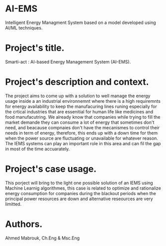 AI-EMS
==============================

Intelligent Energy Managment System based on a model developed using AI/ML techniques.



Project's title.
=================

Smarti-act : AI-based Energy Management System (AI-EMS). 


Project's description and context. 
===============================


The project aims to come up with a solution to well manage the energy usage inside a an industrial environnemnt where there is a high requiremnts for energy availability to keep the manufacuring lines runing especially for the crtical industries that are essenitial for human life like medicines and food manufacutring. We already know that companies while trying to fill the market demande they can consume a lot of energy that sometimes don't need, and beacause compnaies don't have the mecanismes to control their needs in term of energy, therefore, this ends up with a down time for them when the power source are fluctuating or unavailable for whatever reason. The IEMS systems can play an important role in this area and can fil the gap in most of the time accuarately. 




Project's case usage.
====================

This porject will bring to the light one possible solution of an IEMS using Machine Learnig algorithmes, this case is related to optimize and rationalize energy consumption for companies during the blackout periods when the principal power resources are down and alternative reseources are very limitted. 


Authors.
======================

Ahmed Mabrouk, Ch.Eng & Msc.Eng

